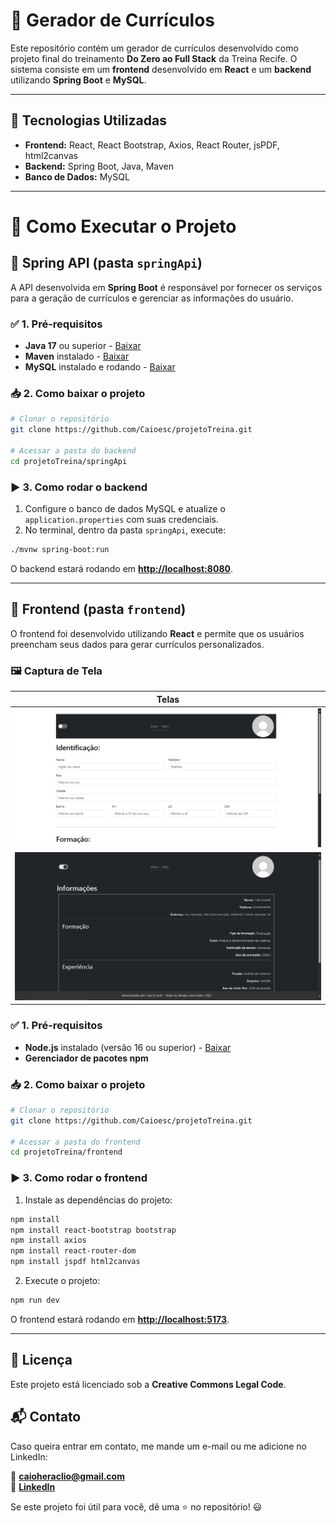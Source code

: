 # 📝 Gerador de Currículos

Este repositório contém um gerador de currículos desenvolvido como projeto final do treinamento **Do Zero ao Full Stack** da Treina Recife. O sistema consiste em um **frontend** desenvolvido em **React** e um **backend** utilizando **Spring Boot** e **MySQL**.

---

## 📌 Tecnologias Utilizadas

- **Frontend:** React, React Bootstrap, Axios, React Router, jsPDF, html2canvas
- **Backend:** Spring Boot, Java, Maven
- **Banco de Dados:** MySQL

---

# 🚀 Como Executar o Projeto

## 📂 Spring API (pasta `springApi`)

A API desenvolvida em **Spring Boot** é responsável por fornecer os serviços para a geração de currículos e gerenciar as informações do usuário.

### ✅ 1. Pré-requisitos

- **Java 17** ou superior - [Baixar](https://www.oracle.com/java/technologies/javase/jdk17-archive-downloads.html)
- **Maven** instalado - [Baixar](https://maven.apache.org/download.cgi)
- **MySQL** instalado e rodando - [Baixar](https://dev.mysql.com/downloads/installer/)

### 📥 2. Como baixar o projeto

```sh
# Clonar o repositório
git clone https://github.com/Caioesc/projetoTreina.git

# Acessar a pasta do backend
cd projetoTreina/springApi
```

### ▶️ 3. Como rodar o backend

1. Configure o banco de dados MySQL e atualize o `application.properties` com suas credenciais.
2. No terminal, dentro da pasta `springApi`, execute:

```sh
./mvnw spring-boot:run
```

O backend estará rodando em **[http://localhost:8080](http://localhost:8080)**.

---

## 🎨 Frontend (pasta `frontend`)

O frontend foi desenvolvido utilizando **React** e permite que os usuários preencham seus dados para gerar currículos personalizados.

### 🖼️ Captura de Tela

| Telas |
| ------|
| ![Tela de edição](frontend/public/imagens/PrintFrontEnd2.png)|
| ![Tela de exibição](frontend/public/imagens/PrintFrontEnd.png)|


### ✅ 1. Pré-requisitos

- **Node.js** instalado (versão 16 ou superior) - [Baixar](https://nodejs.org/)
- **Gerenciador de pacotes npm**

### 📥 2. Como baixar o projeto

```sh
# Clonar o repositório
git clone https://github.com/Caioesc/projetoTreina.git

# Acessar a pasta do frontend
cd projetoTreina/frontend
```

### ▶️ 3. Como rodar o frontend

1. Instale as dependências do projeto:

```sh
npm install
npm install react-bootstrap bootstrap
npm install axios
npm install react-router-dom
npm install jspdf html2canvas
```

2. Execute o projeto:

```sh
npm run dev
```

O frontend estará rodando em **[http://localhost:5173](http://localhost:5173)**.

---

## 📜 Licença

Este projeto está licenciado sob a **Creative Commons Legal Code**.

## 📬 Contato

Caso queira entrar em contato, me mande um e-mail ou me adicione no LinkedIn:

📧 **[caioheraclio@gmail.com](mailto:caioheraclio@gmail.com)**\
🔗 **[LinkedIn](https://www.linkedin.com/in/caioescorel/)**

Se este projeto foi útil para você, dê uma ⭐ no repositório! 😃

